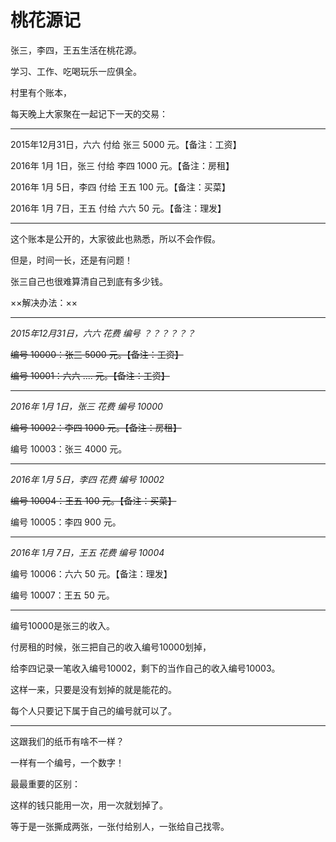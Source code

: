 # 桃花源记

张三，李四，王五生活在桃花源。

学习、工作、吃喝玩乐一应俱全。

村里有个账本，

每天晚上大家聚在一起记下一天的交易：

---

2015年12月31日，六六 付给 张三 5000 元。【备注：工资】

2016年 1月 1日，张三 付给 李四 1000 元。【备注：房租】

2016年 1月 5日，李四 付给 王五  100 元。【备注：买菜】

2016年 1月 7日，王五 付给 六六   50 元。【备注：理发】

---

这个账本是公开的，大家彼此也熟悉，所以不会作假。

但是，时间一长，还是有问题！

张三自己也很难算清自己到底有多少钱。

××解决办法：××

---
*2015年12月31日，六六 花费 编号 ？？？？？？*

~~编号 10000：张三 5000 元。【备注：工资】~~

~~编号 10001：六六 .... 元。【备注：工资】~~

---
*2016年 1月 1日，张三 花费 编号 10000*

~~编号 10002：李四 1000 元。【备注：房租】~~

编号 10003：张三 4000 元。

---
*2016年 1月 5日，李四 花费 编号 10002*

~~编号 10004：王五  100 元。【备注：买菜】~~

编号 10005：李四  900 元。

---
*2016年 1月 7日，王五 花费 编号 10004*

编号 10006：六六   50 元。【备注：理发】

编号 10007：王五   50 元。

---

编号10000是张三的收入。

付房租的时候，张三把自己的收入编号10000划掉，

给李四记录一笔收入编号10002，剩下的当作自己的收入编号10003。

这样一来，只要是没有划掉的就是能花的。

每个人只要记下属于自己的编号就可以了。

---

这跟我们的纸币有啥不一样？

一样有一个编号，一个数字！

最最重要的区别：

这样的钱只能用一次，用一次就划掉了。

等于是一张撕成两张，一张付给别人，一张给自己找零。

